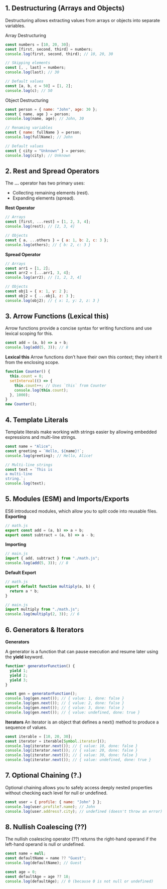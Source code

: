 ## 1. Destructuring (Arrays and Objects)

Destructuring allows extracting values from arrays or objects into separate variables.

Array Destructuring

```js
const numbers = [10, 20, 30];
const [first, second, third] = numbers;
console.log(first, second, third); // 10, 20, 30

// Skipping elements
const [, , last] = numbers;
console.log(last); // 30

// Default values
const [a, b, c = 50] = [1, 2];
console.log(c); // 50
```

Object Destructuring

```js
const person = { name: "John", age: 30 };
const { name, age } = person;
console.log(name, age); // John, 30

// Renaming variables
const { name: fullName } = person;
console.log(fullName); // John

// Default values
const { city = "Unknown" } = person;
console.log(city); // Unknown
```

## 2. Rest and Spread Operators

The **...** operator has two primary uses:

- Collecting remaining elements (rest).
- Expanding elements (spread).

**Rest Operator**

```js
// Arrays
const [first, ...rest] = [1, 2, 3, 4];
console.log(rest); // [2, 3, 4]

// Objects
const { a, ...others } = { a: 1, b: 2, c: 3 };
console.log(others); // { b: 2, c: 3 }
```

**Spread Operator**

```js
// Arrays
const arr1 = [1, 2];
const arr2 = [...arr1, 3, 4];
console.log(arr2); // [1, 2, 3, 4]

// Objects
const obj1 = { x: 1, y: 2 };
const obj2 = { ...obj1, z: 3 };
console.log(obj2); // { x: 1, y: 2, z: 3 }
```

## 3. Arrow Functions (Lexical this)

Arrow functions provide a concise syntax for writing functions and use lexical scoping for this.

```js
const add = (a, b) => a + b;
console.log(add(5, 3)); // 8
```

**Lexical this**
Arrow functions don’t have their own this context; they inherit it from the enclosing scope.

```js
function Counter() {
  this.count = 0;
  setInterval(() => {
    this.count++; // Uses `this` from Counter
    console.log(this.count);
  }, 1000);
}
new Counter();
```

## 4. Template Literals

Template literals make working with strings easier by allowing embedded expressions and multi-line strings.

```js
const name = "Alice";
const greeting = `Hello, ${name}!`;
console.log(greeting); // Hello, Alice!

// Multi-line strings
const text = `This is
a multi-line
string.`;
console.log(text);
```

## 5. Modules (ESM) and Imports/Exports

ES6 introduced modules, which allow you to split code into reusable files.
**Exporting**

```js
// math.js
export const add = (a, b) => a + b;
export const subtract = (a, b) => a - b;
```

**Importing**

```js
// main.js
import { add, subtract } from "./math.js";
console.log(add(5, 3)); // 8
```

**Default Export**

```js
// math.js
export default function multiply(a, b) {
  return a * b;
}

// main.js
import multiply from "./math.js";
console.log(multiply(2, 3)); // 6
```

## 6. Generators & Iterators

**Generators**

A generator is a function that can pause execution and resume later using the **yield** keyword.

```js
function* generatorFunction() {
  yield 1;
  yield 2;
  yield 3;
}

const gen = generatorFunction();
console.log(gen.next()); // { value: 1, done: false }
console.log(gen.next()); // { value: 2, done: false }
console.log(gen.next()); // { value: 3, done: false }
console.log(gen.next()); // { value: undefined, done: true }
```

**Iterators**
An iterator is an object that defines a next() method to produce a sequence of values.

```js
const iterable = [10, 20, 30];
const iterator = iterable[Symbol.iterator]();
console.log(iterator.next()); // { value: 10, done: false }
console.log(iterator.next()); // { value: 20, done: false }
console.log(iterator.next()); // { value: 30, done: false }
console.log(iterator.next()); // { value: undefined, done: true }
```

## 7. Optional Chaining (?.)

Optional chaining allows you to safely access deeply nested properties without checking each level for null or undefined.

```js
const user = { profile: { name: "John" } };
console.log(user.profile?.name); // John
console.log(user.address?.city); // undefined (doesn't throw an error)
```

## 8. Nullish Coalescing (??)

The nullish coalescing operator (??) returns the right-hand operand if the left-hand operand is null or undefined.

```js
const name = null;
const defaultName = name ?? "Guest";
console.log(defaultName); // Guest

const age = 0;
const defaultAge = age ?? 18;
console.log(defaultAge); // 0 (because 0 is not null or undefined)
```

